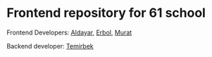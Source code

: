 # Frontend repository for 61 school

Frontend Developers: [Aldayar](https://github.com/GaiusJuliusCaesar38), [Erbol](https://github.com/mokrota21), [Murat](https://github.com/muratsat)

Backend developer: [Temirbek](https://github.com/Insomniacboyu)
